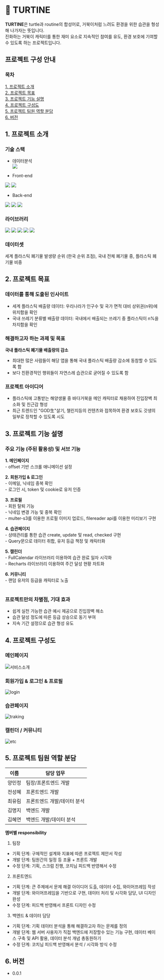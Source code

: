 # 🐢 TURTINE


  **TURTINE**은 turtle과 routine의 합성어로, 거북이처럼 느려도 환경을 위한 습관을 형성해 나가자는 뜻입니다.<br/>
  진화하는 거북이 캐릭터를 통한 재미 요소로 지속적인 참여를 유도, 환경 보호에 기여할 수 있도록 하는 프로젝트입니다.


## 프로젝트 구성 안내
### **목차**<br/>
[1. 프로젝트 소개](#1-프로젝트-소개)<br/>
[2. 프로젝트 목표](#2-프로젝트-목표)<br/>
[3. 프로젝트 기능 설명](#3-프로젝트-기능-설명)<br/>
[4. 프로젝트 구성도](#4-프로젝트-구성도)<br/>
[5. 프로젝트 팀원 역할 분담](#5-프로젝트-팀원-역할-분담)<br/>
[6. 버전](#6-버전)<br/>

## 1. 프로젝트 소개

### 기술 스택 <br/>
 - 데이터분석 <br/>
  <img src="https://img.shields.io/badge/Python-3776AB?style=flat-square&logo=Python&logoColor=white"/> <br/>
  
 - Front-end <br/>
  <img src="https://img.shields.io/badge/JavaScript-F7DF1E?style=flat-square&logo=javascript&logoColor=black"/>
  <img src="https://img.shields.io/badge/React-61DAFB?style=flat-square&logo=React&logoColor=black"/> <br/>

 - Back-end <br/>
  <img src="https://img.shields.io/badge/Node.js-339933?style=flat-square&logo=Node.js&logoColor=white"/>
  <img src="https://img.shields.io/badge/Express-000000?style=flat-square&logo=Express&logoColor=white"/>
  <img src="https://img.shields.io/badge/mysql-4479A1?style=flat-square&logo=mysql&logoColor=white"/> <br/>

### 라이브러리 <br/>
  <img src="https://img.shields.io/badge/NumPy-013243?style=flat-square&logo=NumPy&logoColor=white"/>
  <img src="https://img.shields.io/badge/Bootstrap-7952B3?style=flat-square&logo=Bootstrap&logoColor=white"/>
  <img src="https://img.shields.io/badge/multer-FF9E0F?style=flat-square&logo=multer&logoColor=white"/>
  <img src="https://img.shields.io/badge/matplotlib-0ABF53?style=flat-square&logo=multer&logoColor=white"/>
  <img src="https://img.shields.io/badge/fullcalendar-7F2B7B?style=flat-square&logo=fullcalendar&logoColor=white"/><br/>

### 데이터셋
 세계 플라스틱 폐기물 발생량 순위 (한국 순위 초점), 국내 전체 폐기물 중, 플라스틱 폐기물 비중 <br/>



## 2. 프로젝트 목표

  ### 데이터를 통해 도출된 인사이트
  - 세계 플라스틱 배출량 데이터: 우리나라가 인구수 및 국가 면적 대비 상위권(n위)에 위치함을 확인
  - 국내 쓰레기 분류별 배출량 데이터: 국내에서 배출되는 쓰레기 중 플라스틱이 n%을 차지함을 확인

  ### 해결하고자 하는 과제 및 목표
  **국내 플라스틱 폐기물 배출량의 감소**<br/>
  - 최대한 많은 사람들이 해당 앱을 통해 국내 플라스틱 배출량 감소에 동참할 수 있도록 함
  - 보다 친환경적인 행위들이 자연스레 습관으로 굳어질 수 있도록 함

  ### 프로젝트 아이디어
  - 플라스틱에 고통받는 해양생물 중 바다거북을 메인 캐릭터로 채용하여 진입장벽 최소화 및 친근감 형성
  - 최근 트렌드인  "GOD生"살기, 챌린지등의 컨텐츠와 접목하여 환경 보호도 갓생의 일부로 정착할 수 있도록 시도



## 3. 프로젝트 기능 설명

  ### 주요 기능 (주된 활용성) 및 서브 기능
  **1. 메인페이지**<br/>
    - offset 기반 스크롤 애니메이션 설정

  **2. 회원가입 & 로그인**<br/>
    - 이메일, 닉네임 중복 확인<br/>
    - 로그인 시, token 및 cookie로 유저 인증

  **3. 프로필**<br/>
    - 회원 탈퇴 기능<br/>
    - 닉네임 변경 가능 및 중복 확인<br/>
    - multer-s3를 이용한 프로필 이미지 업로드, filereader api를 이용한 미리보기 구현

  **4. 습관페이지**<br/>
    - 상태관리를 통한 습관 create, update 및 read, checked 구현<br/>
    - Query문으로 데이터 취합, 유저 등급 책정 및 캐릭터화

  **5. 캘린더**<br/>
    - FullCalendar 라이브러리 이용하여 습관 완료 일자 시각화<br/>
    - Recharts 라이브러리 이용하여 주간 달성 현황 차트화

  **6. 커뮤니티**<br/>
    - 랜덤 유저의 등급을 캐릭터로 노출<br/><br/>

  
  ### 프로젝트만의 차별점, 기대 효과
  - 쉽게 실천 가능한 습관 예시 제공으로 진입장벽 해소<br/>
  - 습관 달성 정도에 따른 등급 상승으로 동기 부여<br/>
  - 지속 기간 설정으로 습관 형성 유도<br/>


## 4. 프로젝트 구성도
### 메인페이지
![서비스소개](/uploads/13688b812645cdd86d8f85e267386a0a/서비스소개.png)<br/>
### 회원가입 & 로그인 & 프로필
![login](/uploads/9198a4d834ac532964c96b301480a9aa/login.png)<br/>
### 습관페이지
![traking](/uploads/29735e5b9315364f427333a79f57e30a/traking.png)<br/>
### 캘린더 / 커뮤니티
![etc](/uploads/cc183557cf56009e1788ccfb7e47cae0/etc.png)<br/>


## 5. 프로젝트 팀원 역할 분담
| 이름 | 담당 업무 |
| ------ | ------ |
| 양민정 | 팀장/프론트엔드 개발 |
| 전성혜 | 프론트엔드 개발 |
| 최유림 | 프론트엔드 개발/데이터 분석 |
| 김명지 | 백엔드 개발 |
| 김혜연| 백엔드 개발/데이터 분석 |

**멤버별 responsibility**

1. 팀장 

- 기획 단계: 구체적인 설계와 지표에 따른 프로젝트 제안서 작성
- 개발 단계: 팀원간의 일정 등 조율 + 프론트 개발
- 수정 단계: 기획, 스크럼 진행, 코치님 피드백 반영해서 수정

2. 프론트엔드 

- 기획 단계: 큰 주제에서 문제 해결 아이디어 도출, 데이터 수집, 와이어프레임 작성
- 개발 단계: 와이어프레임을 기반으로 구현, 데이터 처리 및 시각화 담당, UI 디자인 완성
- 수정 단계: 피드백 반영해서 프론트 디자인 수정

 3. 백엔드 & 데이터 담당  

- 기획 단계: 기획 데이터 분석을 통해 해결하고자 하는 문제를 정의
- 개발 단계: 웹 서버 사용자가 직접 백엔드에 저장할수 있는 기능 구현, 데이터 베이스 구축 및 API 활용, 데이터 분석 개념 총동원하기
- 수정 단계: 코치님 피드백 반영해서 분석 / 시각화 방식 수정<br/>

## 6. 버전
  - 0.0.1


